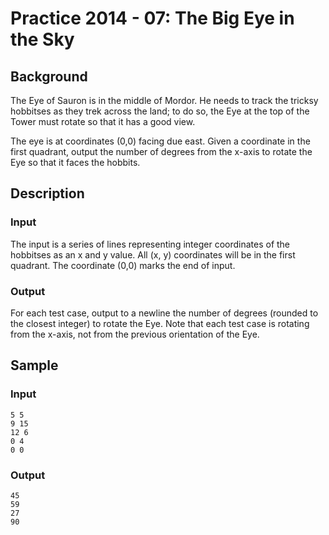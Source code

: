 # Practice 2014 - 07: The Big Eye in the Sky

## Background
The Eye of Sauron is in the middle of Mordor. He needs to track the tricksy
hobbitses as they trek across the land; to do so, the Eye at the top of the
Tower must rotate so that it has a good view.

The eye is at coordinates (0,0) facing due east. Given a coordinate in the first
quadrant, output the number of degrees from the x-axis to rotate the Eye so that
it faces the hobbits.

## Description

### Input
The input is a series of lines representing integer coordinates of the
hobbitses as an x and y value. All (x, y) coordinates will be in the first
quadrant. The coordinate (0,0) marks the end of input.

### Output
For each test case, output to a newline the number of
degrees (rounded to the closest integer) to rotate the Eye. Note that
each test case is rotating from the x-axis, not from the previous
orientation of the Eye.

## Sample
### Input
```
5 5
9 15
12 6
0 4
0 0
```

### Output
```
45
59
27
90
```
